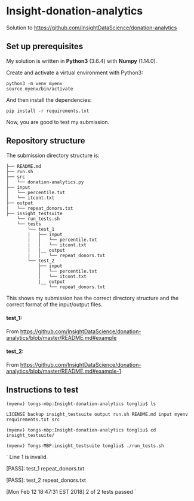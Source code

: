 # Insight-donation-analytics
Solution to https://github.com/InsightDataScience/donation-analytics


## Set up prerequisites
My solution is written in **Python3** (3.6.4) with **Numpy** (1.14.0).

Create and activate a virtual environment with Python3:
```
python3 -m venv myenv
source myenv/bin/activate
```
And then install the dependencies:
```
pip install -r requirements.txt
```
Now, you are good to test my submission.


## Repository structure

The submission directory structure is:

    ├── README.md 
    ├── run.sh
    ├── src
    │   └── donation-analytics.py
    ├── input
    │   └── percentile.txt
    │   └── itcont.txt
    ├── output
    |   └── repeat_donors.txt
    ├── insight_testsuite
        └── run_tests.sh
        └── tests
            └── test_1
            |   ├── input
            |   │   └── percentile.txt
            |   │   └── itcont.txt
            |   |__ output
            |   │   └── repeat_donors.txt
            └── test_2
                ├── input
                │   └── percentile.txt
                │   └── itcont.txt
                |__ output
                    └── repeat_donors.txt

This shows my submission has the correct directory structure and the correct format of the input/output files.

#### test_1:
From https://github.com/InsightDataScience/donation-analytics/blob/master/README.md#example

#### test_2:
From https://github.com/InsightDataScience/donation-analytics/blob/master/README.md#example-1


## Instructions to test

```
(myenv) tongs-mbp:Insight-donation-analytics tongliu$ ls
```
`LICENSE
backup
insight_testsuite
output
run.sh
README.md
input
myenv
requirements.txt
src
`

```
(myenv) tongs-mbp:Insight-donation-analytics tongliu$ cd insight_testsuite/
```

```
(myenv) Tongs-MBP:insight_testsuite tongliu$ ./run_tests.sh
```
`
Line 1 is invalid.

[PASS]: test_1 repeat_donors.txt

[PASS]: test_2 repeat_donors.txt

[Mon Feb 12 18:47:31 EST 2018] 2 of 2 tests passed
`